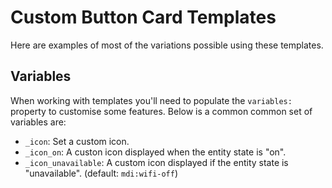 # Custom Button Card Templates

Here are examples of most of the variations possible using these templates.

## Variables

When working with templates you'll need to populate the `variables:` property to customise some features. Below is a common common set of variables are:

* `_icon`: Set a custom icon.
* `_icon_on`: A custon icon displayed when the entity state is "on".
* `_icon_unavailable`: A custom icon displayed if the entity state is "unavailable". (default: `mdi:wifi-off`)